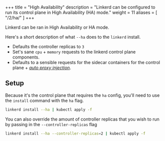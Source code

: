 +++
title = "High Availability"
description = "Linkerd can be configured to run its control plane in High Availability (HA) mode."
weight = 11
aliases = [
  "/2/ha/"
]
+++

Linkerd can be ran in High Availability or HA mode.

Here's a short description of what `--ha` does to the `linkerd` install.

* Defaults the controller replicas to `3`
* Set's sane `cpu` + `memory` requests to the linkerd control plane components.
* Defaults to a sensible requests for the sidecar containers for the control
  plane + [_auto proxy injection_](/2/features/proxy-injection/).

## Setup

Because it's the control plane that requires the `ha` config, you'll need to
use the `install` command with the `ha` flag.

```bash
linkerd install --ha | kubectl apply -f
```

You can also override the amount of controller replicas that you wish to run by
passing in the `--controller-replicas` flag

```bash
linkerd install --ha --controller-replicas=2 | kubectl apply -f
```
